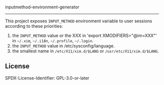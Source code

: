 inputmethod-environment-generator

---

This project exposes `INPUT_METHOD` environment variable to user sessions according to these priorities:

1. the `INPUT_METHOD` value or the XXX in 'export XMODIFIERS="@im=XXX"' in `~/.xim`, `~/.i18n`, `~/.profile`, `~/.login`.
2. the `INPUT_METHOD` value in /etc/sysconfig/language.
3. the smallest name in `/etc/X11/xim.d/$LANG` or `/usr/etc/X11/xim.d/$LANG`.


License
--------------------------------------------------------------------------------

SPDX-License-Identifier: GPL-3.0-or-later